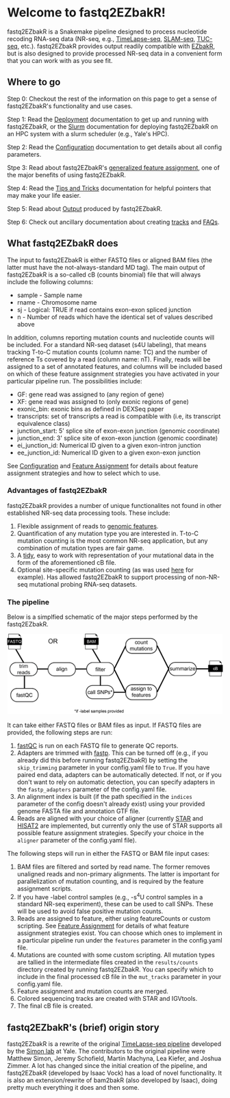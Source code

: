 # Welcome to fastq2EZbakR!

fastq2EZbakR is a Snakemake pipeline designed to process nucleotide recoding RNA-seq data (NR-seq, e.g., [TimeLapse-seq](https://www.nature.com/articles/nmeth.4582), [SLAM-seq](https://www.nature.com/articles/nmeth.4435), [TUC-seq](https://pubmed.ncbi.nlm.nih.gov/31768978/), etc.). fastq2EZbakR provides output readily compatible with [EZbakR](https://github.com/isaacvock/EZbakR), but is also designed to provide processed NR-seq data in a convenient form that you can work with as you see fit.

## Where to go

Step 0: Checkout the rest of the information on this page to get a sense of fastq2EZbakR's functionality and use cases.

Step 1: Read the [Deployment](deploy.md) documentation to get up and running with fastq2EZbakR, or the [Slurm](slurm.md) documentation for deploying fastq2EZbakR on an HPC system with a slurm scheduler (e.g., Yale's HPC).

Step 2: Read the [Configuration](configuration.md) documentation to get details about all config parameters.

Stpe 3: Read about fastq2EZbakR's [generalized feature assignment](features.md), one of the major benefits of using fastq2EZbakR.

Step 4: Read the [Tips and Tricks](tips.md) documentation for helpful pointers that may make your life easier.

Step 5: Read about [Output](output.md) produced by fastq2EZbakR.

Step 6: Check out ancillary documentation about creating [tracks](tracks.md) and [FAQs](faq.md).


## What fastq2EZbakR does

The input to fastq2EZbakR is either FASTQ files or aligned BAM files (the latter must have the not-always-standard MD tag). The main output of fastq2EZbakR is a so-called cB (counts binomial) file that will always include the following columns:

* sample - Sample name
* rname - Chromosome name
* sj - Logical: TRUE if read contains exon-exon spliced junction
* n - Number of reads which have the identical set of values described above

In addition, columns reporting mutation counts and nucleotide counts will be included. For a standard NR-seq dataset (s4U labeling), that means tracking T-to-C mutation counts (column name: TC) and the number of reference Ts covered by a read (column name: nT). Finally, reads will be assigned to a set of annotated features, and columns will be included based on which of these feature assignment strategies you have activated in your particular pipeline run. The possibilities include:

* GF: gene read was assigned to (any region of gene)
* XF: gene read was assigned to (only exonic regions of gene)
* exonic_bin: exonic bins as defined in DEXSeq paper
* transcripts: set of transcripts a read is compatible with (i.e, its transcript equivalence class)
* junction_start: 5' splice site of exon-exon junction (genomic coordinate)
* junction_end: 3' splice site of exon-exon junction (genomic coordinate)
* ei_junction_id: Numerical ID given to a given exon-intron junction
* ee_junction_id: Numerical ID given to a given exon-exon junction

See [Configuration](configuration.md) and [Feature Assignment](features.md) for details about feature assignment strategies and how to select which to use.

### Advantages of fastq2EZbakR

fastq2EZbakR provides a number of unique functionalites not found in other established NR-seq data processing tools. These include:

1. Flexible assignment of reads to [genomic features](features.md).
1. Quantification of any mutation type you are interested in. T-to-C mutation counting is the most common NR-seq application, but any combination of mutation types are fair game. 
1. A [tidy](https://vita.had.co.nz/papers/tidy-data.pdf), easy to work with representation of your mutational data in the form of the aforementioned cB file.
1. Optional site-specific mutation counting (as was used [here](https://acs.figshare.com/collections/Disulfide_Tethering_to_Map_Small_Molecule_Binding_Sites_Transcriptome-wide/7421963) for example). Has allowed fastq2EZbakR to support processing of non-NR-seq mutational probing RNA-seq datasets.


### The pipeline

Below is a simplfied schematic of the major steps performed by the fastq2EZbakR. 

![pipeline](images/Simple_Pipeline.png)

It can take either FASTQ files or BAM files as input. If FASTQ files are provided, the following steps are run:

1. [fastQC](https://www.bioinformatics.babraham.ac.uk/projects/fastqc/) is run on each FASTQ file to generate QC reports. 
1. Adapters are trimmed with [fastp](https://github.com/OpenGene/fastp). This can be turned off (e.g., if you already did this before running fastq2EZbakR) by setting the `skip_trimming` parameter in your config.yaml file to `True`. If you have paired end data, adapters can be automatically detected. If not, or if you don't want to rely on automatic detection, you can specify adapters in the `fastp_adapters` parameter of the config.yaml file.
1. An alignment index is built (if the path specified in the `indices` parameter of the config doesn't already exist) using your provided genome FASTA file and annotation GTF file.
1. Reads are aligned with your choice of aligner (currently [STAR](https://github.com/alexdobin/STAR) and [HISAT2](https://github.com/DaehwanKimLab/hisat2) are implemented, but currently only the use of STAR supports all possible feature assignment strategies. Specify your choice in the `aligner` parameter of the config.yaml file).

The following steps will run in either the FASTQ or BAM file input cases: 

1. BAM files are filtered and sorted by read name. The former removes unaligned reads and non-primary alignments. The latter is important for parallelization of mutation counting, and is required by the feature assignment scripts.
1. If you have -label control samples (e.g., -s<sup>4</sup>U control samples in a standard NR-seq experiment), these can be used to call SNPs. These will be used to avoid false positive mutation counts.
1. Reads are assigned to feature, either using featureCounts or custom scripting. See [Feature Assignment](features.md) for details of what feature assignment strategies exist. You can choose which ones to implement in a particular pipeline run under the `features` parameter in the config.yaml file.
1. Mutations are counted with some custom scripting. All mutation types are tallied in the intermediate files created in the `results/counts` directory created by running fastq2EZbakR. You can specify which to include in the final processed cB file in the `mut_tracks` parameter in your config.yaml file.
1. Feature assignment and mutation counts are merged.
1. Colored sequencing tracks are created with STAR and IGVtools.
1. The final cB file is created.


## fastq2EZbakR's (brief) origin story

fastq2EZbakR is a rewrite of the original [TimeLapse-seq pipeline](https://bitbucket.org/mattsimon9/timelapse_pipeline/src/master/) developed by the [Simon lab](https://simonlab.yale.edu/) at Yale. The contributors to the original pipeline were Matthew Simon, Jeremy Schofield, Martin Machyna, Lea Kiefer, and Joshua Zimmer. A lot has changed since the initial creation of the pipeline, and fastq2EZbakR (developed by Isaac Vock) has a load of novel functionality. It is also an extension/rewrite of bam2bakR (also developed by Isaac), doing pretty much everything it does and then some.
